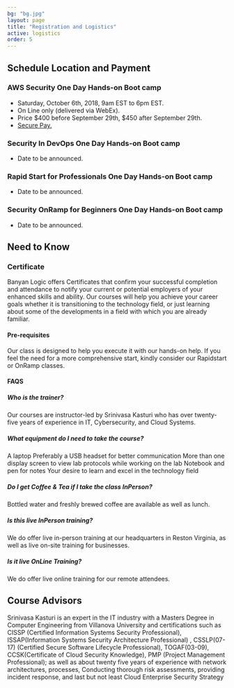 ```yaml
---
bg: "bg.jpg"
layout: page
title: "Registration and Logistics"
active: logistics
order: 5
---
```

## Schedule Location and Payment
### AWS Security One Day Hands-on Boot camp
* Saturday, October 6th, 2018, 9am EST to 6pm EST.
* On Line only (delivered via WebEx).
* Price $400 before September 29th, $450 after September 29th.
* <a href="https://banyanlogic.ecwid.com" target="_blank">Secure Pay.</a>

### Security In DevOps One Day Hands-on Boot camp
* Date to be announced.

### Rapid Start for Professionals One Day Hands-on Boot camp
* Date to be announced.

### Security OnRamp for Beginners One Day Hands-on Boot camp
* Date to be announced.

## Need to Know
### Certificate
Banyan Logic offers Certificates that confirm your successful completion and attendance to notify your current or potential employers of your enhanced skills and ability.
Our courses will help you achieve your career goals whether it is transitioning to the technology field, or just learning about some of the developments in a field with which you are already familiar.
#### Pre-requisites
Our class is designed to help you execute it with our hands-on help. If you feel the need for a more comprehensive start, kindly consider our Rapidstart or OnRamp classes.
#### FAQS
##### Who is the trainer?
Our courses are instructor-led by Srinivasa Kasturi who has over twenty-five years of experience in IT, Cybersecurity, and Cloud Systems.
##### What equipment do I need to take the course?
A laptop
Preferably a USB headset for better communication
More than one display screen to view lab protocols while working on the lab
Notebook and pen for notes
Your desire to learn and excel in the technology field
##### Do I get Coffee & Tea if I take the class InPerson?
Bottled water and freshly brewed coffee are available as well as lunch.
##### Is this live InPerson training?
We do offer live in-person training at our headquarters in Reston Virginia, as well as live on-site training for businesses.
##### Is it live OnLine Training?
We do offer live online training for our remote attendees.

## Course Advisors
Srinivasa Kasturi is an expert in the IT industry with a Masters Degree in Computer Engineering from Villanova University and certifications such as CISSP (Certified Information Systems Security Professional), ISSAP(Information Systems Security Architecture Professional) , CSSLP(07-17) (Certified Secure Software Lifecycle Professional), TOGAF(03-09), CCSK(Certificate of Cloud Security Knowledge), PMP (Project Management Professional); as well as about twenty five years of experience with network architectures, processes, Conducting thorough risk assessments, providing incident response, and last but not least Cloud Enterprise Security Strategy 


